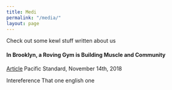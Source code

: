 ```yaml
---
title: Medi
permalink: "/media/"
layout: page
---
```


Check out some kewl stuff written about us

#### In Brooklyn, a Roving Gym is Building Muscle and Community 
[Article](https://psmag.com/social-justice/in-brooklyn-a-roving-gym-is-building-muscle-and-community)
Pacific Standard, November 14th, 2018

Intereference
That one english one

